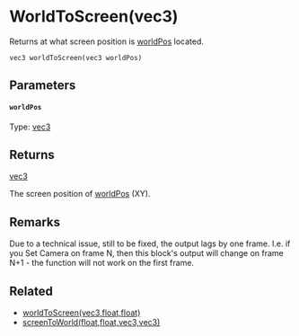 # WorldToScreen(vec3)

Returns at what screen position is [worldPos](#worldPos) located.

```
vec3 worldToScreen(vec3 worldPos)
```

## Parameters

#### `worldPos`
Type: [vec3](/MdDocs/Types/Vec3.md)

## Returns

[vec3](/MdDocs/Types/Vec3.md)

The screen position of [worldPos](#worldPos) (XY).

## Remarks

Due to a technical issue, still to be fixed, the output lags by one frame. I.e. if you Set Camera on frame N, then this block's output will change on frame N+1 - the function will not work on the first frame.

## Related

 - [worldToScreen(vec3,float,float)](/MdDocs/Functions/Math/WorldToScreen.md)
 - [screenToWorld(float,float,vec3,vec3)](/MdDocs/Functions/Math/ScreenToWorld.md)

